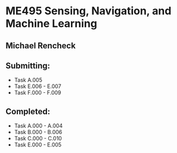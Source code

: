 # ME495 Sensing, Navigation, and Machine Learning
## Michael Rencheck

## Submitting:

- Task A.005
- Task E.006 - E.007
- Task F.000 - F.009

## Completed:

- Task A.000 - A.004
- Task B.000 - B.006
- Task C.000 - C.010
- Task E.000 - E.005
